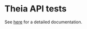 # Theia API tests

See [here](https://www.theia-ide.org/doc/index.html) for a detailed documentation.
